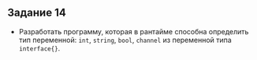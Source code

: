 ##  Задание 14


- Разработать программу, которая в рантайме способна определить тип
  переменной: `int`, `string`, `bool`, `channel` из переменной типа `interface{}`.